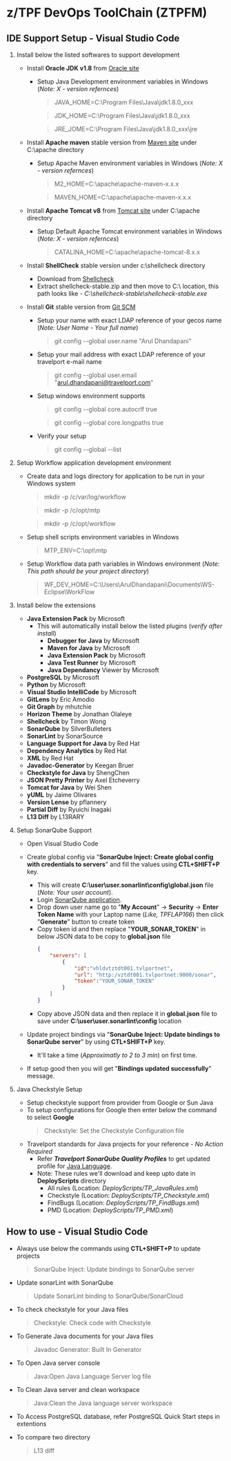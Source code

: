 # z/TPF DevOps ToolChain (ZTPFM)

## IDE Support Setup - Visual Studio Code
1. Install below the listed softwares to support development
    - Install __Oracle JDK v1.8__ from [Oracle site](https://www.oracle.com/technetwork/java/javase/downloads/jdk8-downloads-2133151.html)
        - Setup Java Development environment variables in Windows (_Note: X - version refernces_)
            > JAVA_HOME=C:\Program Files\Java\jdk1.8.0_xxx

            > JDK_HOME=C:\Program Files\Java\jdk1.8.0_xxx

            > JRE_JOME=C:\Program Files\Java\jdk1.8.0_xxx\jre

    - Install __Apache maven__ stable version from [Maven site](https://maven.apache.org/download.cgi) under C:\apache directory
        - Setup Apache Maven environment variables in Windows (_Note: X - version refernces_)
            > M2_HOME=C:\apache\apache-maven-x.x.x

            > MAVEN_HOME=C:\apache\apache-maven-x.x.x

    - Install __Apache Tomcat v8__ from [Tomcat site](https://tomcat.apache.org/download-80.cgi) under C:\apache directory
        - Setup Default Apache Tomcat environment variables in Windows (_Note: X - version refernces_)
            > CATALINA_HOME=C:\apache\apache-tomcat-8.x.x

    - Install __ShellCheck__ stable version under c:\shellcheck directory
        - Download from [Shellcheck](https://storage.googleapis.com/shellcheck/shellcheck-stable.zip)
        - Extract shellcheck-stable.zip and then move to C:\ location, this path looks like - _C:\\shellcheck-stable\\shellcheck-stable.exe_

    - Install __Git__ stable version from [Git SCM](https://git-scm.com/download/win)
        - Setup your name with exact LDAP reference of your gecos name (_Note: User Name - Your full name_)
            > git config --global user.name "Arul Dhandapani"

        - Setup your mail address with exact LDAP reference of your travelport e-mail name
            > git config --global user.email "arul.dhandapani@travelport.com"

        - Setup windows environment supports
            > git config --global core.autocrlf true

            > git config --global core.longpaths true

        - Verify your setup
            > git config --global --list

2. Setup Workflow application development environment
    - Create data and logs directory for application to be run in your Windows system
        > mkdir -p /c/var/log/workflow

        > mkdir -p /c/opt/mtp

        > mkdir -p /c/opt/workflow

    - Setup shell scripts environment variables in Windows
        >MTP_ENV=C:\opt\mtp

    - Setup Workflow data path variables in Windows environment (_Note: This path should be your project directory_)
        >WF_DEV_HOME=C:\Users\ArulDhandapani\Documents\WS-Eclipse\WorkFlow

3. Install below the extensions
    - __Java Extension Pack__ by Microsoft
        - This will automatically install below the listed plugins (_verify after install_)
            - __Debugger for Java__ by Microsoft
            - __Maven for Java__ by Microsoft
            - __Java Extension Pack__ by Microsoft
            - __Java Test Runner__ by Microsoft
            - __Java Dependancy__ Viewer by Microsoft
    - __PostgreSQL__ by Microsoft
    - __Python__ by Microsoft
    - __Visual Studio IntelliCode__ by Microsoft
    - __GitLens__ by Eric Amodio
    - __Git Graph__ by mhutchie
    - __Horizon Theme__ by Jonathan Olaleye
    - __Shellcheck__ by Timon Wong
    - __SonarQube__ by SilverBulleters
    - __SonarLint__ by SonarSource
    - __Language Support for Java__ by Red Hat
    - __Dependency Analytics__ by Red Hat
    - __XML__ by Red Hat
    - __Javadoc-Generator__ by Keegan Bruer
    - __Checkstyle for Java__ by ShengChen
    - __JSON Pretty Printer__ by Axel Etcheverry
    - __Tomcat for Java__ by Wei Shen
    - __yUML__ by Jaime Olivares
    - __Version Lense__ by pflannery
    - __Partial Diff__ by Ryuichi Inagaki
    - __L13 Diff__ by L13RARY

4. Setup SonarQube Support
    - Open Visual Studio Code
    - Create global config via "__SonarQube Inject: Create global config with credentials to servers__" and fill the values using __CTL+SHIFT+P__ key.
        - This will create __C:\user\user\.sonarlint\config\global.json__ file (_Note: Your user account_).
        - Login [SonarQube application](http://vhldvztdt001.tvlport.net:9000/sonar).
        - Drop down user name go to "__My Account__" -> __Security__ -> __Enter Token Name__ with your Laptop name (_Like, TPFLAP166_) then click "__Generate__" button to create token
        - Copy token id and then replace "__YOUR_SONAR_TOKEN__" in below JSON data to be copy to __global.json__ file
            ```json
            {
                "servers": [
                    {
                        "id":"vhldvtztdt001.tvlportnet",
                        "url": "http:/vztdt001.tvlportnet:9000/sonar",
                        "token":"YOUR_SONAR_TOKEN"
                    }
                ]
            }
            ```
        - Copy above JSON data and then replace it in __global.json__ file to save under __C:\user\user\.sonarlint\config__ location

    - Update project bindings via "__SonarQube Inject: Update bindings to SonarQube server__" by using __CTL+SHIFT+P__ key.
        - It'll take a time (_Approximatly to 2 to 3 min_) on first time.

    - If setup good then you will get "__Bindings updated successfully__" message.

5. Java Checkstyle Setup
    - Setup checkstyle support from provider from Google or Sun Java
    - To setup configurations for Google then enter below the command to select __Google__
        > Checkstyle: Set the Checkstyle Configuration file
    - Travelport standards for Java projects for your reference - _No Action Required_
        - Refer ___Travelport SonarQube Quality Profiles___ to get updated profile for [Java Language](http://sonar.dv.tvlport.com/profiles/permalinks/16).
        - Note: These rules we'll download and keep upto date in __DeployScripts__ directory
            - All rules (Location: _DeployScripts/TP_JavaRules.xml_)
            - Checkstyle (Location: _DeployScripts/TP_Checkstyle.xml_)
            - FindBugs (Location: _DeployScripts/TP_FindBugs.xml_)
            - PMD (Location: _DeployScripts/TP_PMD.xml_)

## How to use - Visual Studio Code
- Always use below the commands using __CTL+SHIFT+P__ to update projects
    > SonarQube Inject: Update bindings to SonarQube server

- Update sonarLint with SonarQube
    > Update SonarLint binding to SonarQube/SonarCloud

- To check checkstyle for your Java files
    > Checkstyle: Check code with Checkstyle

- To Generate Java documents for your Java files
    > Javadoc Generator: Built In Generator

- To Open Java server console
    > Java:Open Java Language Server log file

- To Clean Java server and clean workspace
    > Java:Clean the Java language server workspace

- To Access PostgreSQL database, refer PostgreSQL Quick Start steps in extentions

- To compare two directory
    > L13 diff
